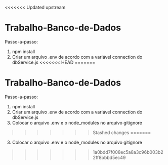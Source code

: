 <<<<<<< Updated upstream
# Trabalho-Banco-de-Dados

Passo-a-passo:
1. npm install
2. Criar um arquivo .env de acordo com a variável connection do dbService.js
<<<<<<< HEAD
=======
# Trabalho-Banco-de-Dados

Passo-a-passo:
1. npm install
2. Criar um arquivo .env de acordo com a variável connection do dbService.js
3. Colocar o arquivo .env e o node_modules no arquivo gitignore
>>>>>>> Stashed changes
=======
3. Colocar o arquivo .env e o node_modules no arquivo gitignore
>>>>>>> 1a0bdd7f008ec5a8a3c96b003b22ff8bbbd5ec49
